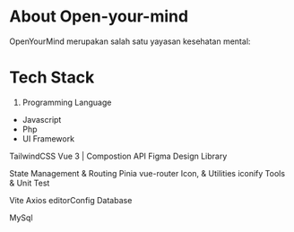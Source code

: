 # About Open-your-mind
OpenYourMind merupakan salah satu yayasan kesehatan mental:

# Tech Stack
1. Programming Language
* Javascript
* Php
* UI Framework

TailwindCSS
Vue 3 | Compostion API
Figma Design
Library

State Management & Routing
Pinia
vue-router
Icon, & Utilities
iconify
Tools & Unit Test

Vite
Axios
editorConfig
Database

MySql
